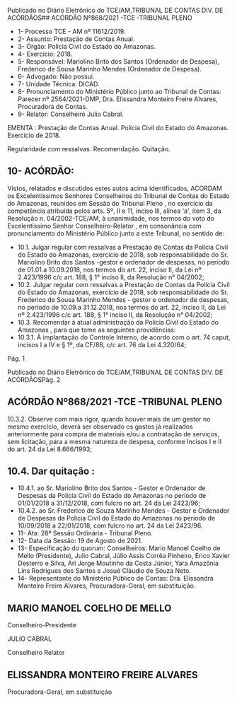 Publicado  no  Diário  Eletrônico do TCE/AM,TRIBUNAL DE CONTAS DIV. DE ACÓRDÃOS## ACÓRDÃO Nº868/2021 -TCE -TRIBUNAL PLENO

- 1- Processo TCE - AM nº 11612/2019.
- 2- Assunto: Prestação de Contas Anual.
- 3- Órgão: Polícia Civil do Estado do Amazonas.
- 4- Exercício: 2018.
- 5- Responsável: Mariolino  Brito  dos  Santos  (Ordenador  de  Despesa),  Frederico  de Sousa Marinho Mendes (Ordenador de Despesa).
- 6- Advogado: Não possui.
- 7- Unidade Técnica: DICAD.
- 8- Pronunciamento  do  Ministério  Público  junto  ao  Tribunal  de  Contas: Parecer  nº 2564/2021-DMP, Dra. Elissandra Monteiro Freire Alvares, Procuradora de Contas.
- 9- Relator: Conselheiro Julio Cabral.

EMENTA :  Prestação de Contas Anual. Polícia Civil do Estado do Amazonas. Exercício de 2018.

Regularidade com ressalvas. Recomendação. Quitação.

## 10-  ACÓRDÃO:

Vistos, relatados e discutidos estes autos acima identificados, ACORDAM os Excelentíssimos Senhores Conselheiros do Tribunal de Contas do Estado do Amazonas, reunidos em Sessão do Tribunal Pleno , no exercício da competência atribuída pelos arts. 5º, II e 11, inciso III, alínea 'a', item 3, da Resolução n. 04/2002-TCE/AM, à unanimidade, nos termos do voto do Excelentíssimo Senhor Conselheiro-Relator , em consonância com pronunciamento do Ministério Público junto a este Tribunal, no sentido de:

- 10.1.  Julgar regular com ressalvas a Prestação de Contas da Polícia Civil do Estado  do  Amazonas,  exercício  de  2018,  sob  responsabilidade  do  Sr. Mariolino  Brito  dos  Santos -gestor  e  ordenador  de  despesas,  no período de 01.01.a 10.09.2018, nos termos do art. 22, inciso II, da Lei nº 2.423/1996 c/c art. 188, § 1° inciso II, da Resolução n° 04/2002;
- 10.2.  Julgar regular com ressalvas a Prestação de Contas da Polícia Civil do Estado  do  Amazonas,  exercício  de  2018,  sob  responsabilidade  do  Sr. Frederico de Sousa Marinho Mendes - gestor e ordenador de despesas, no período de 10.09.a 31.12.2018, nos termos do art. 22, inciso II, da Lei nº 2.423/1996 c/c art. 188, § 1° inciso II, da Resolução n° 04/2002;
- 10.3. Recomendar à  atual  administração  da Polícia  Civil  do  Estado  do Amazonas , para que tome as seguintes providências:
- 10.3.1. À implantação do Controle Interno, de acordo com o art. 74 caput, incisos I a IV e § 1º, da CF/88, c/c art. 76 da Lei 4.320/64;

Pág. 1

Publicado  no  Diário  Eletrônico do TCE/AM,TRIBUNAL DE CONTAS DIV. DE ACÓRDÃOSPág. 2

## ACÓRDÃO Nº868/2021 -TCE -TRIBUNAL PLENO

10.3.2. Observe  com  mais  rigor,  quando  houver  mais  de  um gestor no mesmo exercício, deverá ser observado os gastos já realizados anteriormente para compra de materiais e/ou a contratação de serviços, sem  licitação, para a mesma natureza de despesa, conforme Incisos I e II do art. 24 da Lei 8.666/1993;

## 10.4. Dar quitação :

- 10.4.1. ao Sr. Mariolino Brito dos Santos - Gestor e Ordenador de  Despesas  da  Policia  Civil  do  Estado  do  Amazonas  no período de 01/01/2018 a 31/12/2018, com fulcro no art. 24 da Lei 2423/96;
- 10.4.2. ao Sr. Frederico de Souza Marinho Mendes -  Gestor  e Ordenador  de  Despesas  da  Policia  Civil  do  Estado  do Amazonas  no  período  de  10/09/2018  a  22/01/2018,  com fulcro no art. 24 da Lei 2423/96.
- 11-  Ata: 28ª Sessão Ordinária - Tribunal Pleno.
- 12-  Data da Sessão: 19 de Agosto de 2021.
- 13-  Especificação do quorum: Conselheiros: Mario Manoel Coelho de Mello (Presidente), Julio Cabral, Júlio Assis Corrêa Pinheiro, Érico Xavier Desterro e Silva, Ari  Jorge  Moutinho  da  Costa  Júnior,  Yara  Amazônia  Lins  Rodrigues  dos  Santos  e Josué Cláudio de Souza Neto.
- 14-  Representante do Ministério Público de Contas: Dra. Elissandra Monteiro Freire Alvares, Procuradora-Geral, em substituição.

## MARIO MANOEL COELHO DE MELLO

Conselheiro-Presidente

JULIO CABRAL

Conselheiro Relator

## ELISSANDRA MONTEIRO FREIRE ALVARES

Procuradora-Geral, em substituição